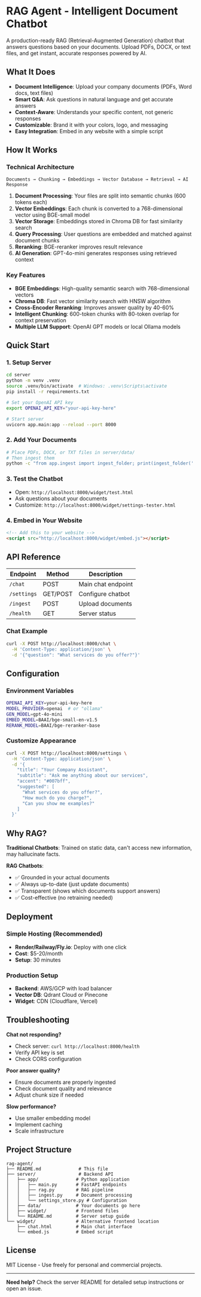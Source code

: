 # RAG Agent - Intelligent Document Chatbot

A production-ready RAG (Retrieval-Augmented Generation) chatbot that answers questions based on your documents. Upload PDFs, DOCX, or text files, and get instant, accurate responses powered by AI.

## What It Does

- **Document Intelligence**: Upload your company documents (PDFs, Word docs, text files)
- **Smart Q&A**: Ask questions in natural language and get accurate answers
- **Context-Aware**: Understands your specific content, not generic responses
- **Customizable**: Brand it with your colors, logo, and messaging
- **Easy Integration**: Embed in any website with a simple script

## How It Works

### Technical Architecture

```
Documents → Chunking → Embeddings → Vector Database → Retrieval → AI Response
```

1. **Document Processing**: Your files are split into semantic chunks (600 tokens each)
2. **Vector Embeddings**: Each chunk is converted to a 768-dimensional vector using BGE-small model
3. **Vector Storage**: Embeddings stored in Chroma DB for fast similarity search
4. **Query Processing**: User questions are embedded and matched against document chunks
5. **Reranking**: BGE-reranker improves result relevance
6. **AI Generation**: GPT-4o-mini generates responses using retrieved context

### Key Features

- **BGE Embeddings**: High-quality semantic search with 768-dimensional vectors
- **Chroma DB**: Fast vector similarity search with HNSW algorithm
- **Cross-Encoder Reranking**: Improves answer quality by 40-60%
- **Intelligent Chunking**: 600-token chunks with 80-token overlap for context preservation
- **Multiple LLM Support**: OpenAI GPT models or local Ollama models

## Quick Start

### 1. Setup Server
```bash
cd server
python -m venv .venv
source .venv/bin/activate  # Windows: .venv\Scripts\activate
pip install -r requirements.txt

# Set your OpenAI API key
export OPENAI_API_KEY="your-api-key-here"

# Start server
uvicorn app.main:app --reload --port 8000
```

### 2. Add Your Documents
```bash
# Place PDFs, DOCX, or TXT files in server/data/
# Then ingest them
python -c "from app.ingest import ingest_folder; print(ingest_folder('./data'))"
```

### 3. Test the Chatbot
- Open: `http://localhost:8000/widget/test.html`
- Ask questions about your documents
- Customize: `http://localhost:8000/widget/settings-tester.html`

### 4. Embed in Your Website
```html
<!-- Add this to your website -->
<script src="http://localhost:8000/widget/embed.js"></script>
```

## API Reference

| Endpoint | Method | Description |
|----------|--------|-------------|
| `/chat` | POST | Main chat endpoint |
| `/settings` | GET/POST | Configure chatbot |
| `/ingest` | POST | Upload documents |
| `/health` | GET | Server status |

### Chat Example
```bash
curl -X POST http://localhost:8000/chat \
  -H 'Content-Type: application/json' \
  -d '{"question": "What services do you offer?"}'
```

## Configuration

### Environment Variables
```bash
OPENAI_API_KEY=your-api-key-here
MODEL_PROVIDER=openai  # or "ollama"
GEN_MODEL=gpt-4o-mini
EMBED_MODEL=BAAI/bge-small-en-v1.5
RERANK_MODEL=BAAI/bge-reranker-base
```

### Customize Appearance
```bash
curl -X POST http://localhost:8000/settings \
  -H 'Content-Type: application/json' \
  -d '{
    "title": "Your Company Assistant",
    "subtitle": "Ask me anything about our services",
    "accent": "#007bff",
    "suggested": [
      "What services do you offer?",
      "How much do you charge?",
      "Can you show me examples?"
    ]
  }'
```

## Why RAG?

**Traditional Chatbots**: Trained on static data, can't access new information, may hallucinate facts.

**RAG Chatbots**: 
- ✅ Grounded in your actual documents
- ✅ Always up-to-date (just update documents)
- ✅ Transparent (shows which documents support answers)
- ✅ Cost-effective (no retraining needed)

## Deployment

### Simple Hosting (Recommended)
- **Render/Railway/Fly.io**: Deploy with one click
- **Cost**: $5-20/month
- **Setup**: 30 minutes

### Production Setup
- **Backend**: AWS/GCP with load balancer
- **Vector DB**: Qdrant Cloud or Pinecone
- **Widget**: CDN (Cloudflare, Vercel)

## Troubleshooting

**Chat not responding?**
- Check server: `curl http://localhost:8000/health`
- Verify API key is set
- Check CORS configuration

**Poor answer quality?**
- Ensure documents are properly ingested
- Check document quality and relevance
- Adjust chunk size if needed

**Slow performance?**
- Use smaller embedding model
- Implement caching
- Scale infrastructure

## Project Structure

```
rag-agent/
├── README.md              # This file
├── server/                # Backend API
│   ├── app/              # Python application
│   │   ├── main.py       # FastAPI endpoints
│   │   ├── rag.py        # RAG pipeline
│   │   ├── ingest.py     # Document processing
│   │   └── settings_store.py # Configuration
│   ├── data/             # Your documents go here
│   ├── widget/           # Frontend files
│   └── README.md         # Server setup guide
└── widget/               # Alternative frontend location
    ├── chat.html         # Main chat interface
    └── embed.js          # Embed script
```

## License

MIT License - Use freely for personal and commercial projects.

---

**Need help?** Check the server README for detailed setup instructions or open an issue.
